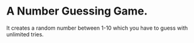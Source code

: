 # A Number Guessing Game.
It creates a random number between 1-10 which you have to guess with unlimited tries.

